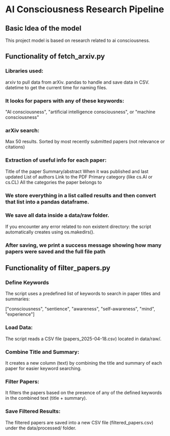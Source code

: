# AI Consciousness Research Pipeline

## Basic Idea of the model
This project model is based on research related to ai consciousness.





## Functionality of fetch_arxiv.py

### Libraries used:
arxiv to pull data from arXiv.
pandas to handle and save data in CSV.
datetime to get the current time for naming files.

### It looks for papers with any of these keywords:
"AI consciousness", "artificial intelligence consciousness", or "machine consciousness"

### arXiv search:
Max 50 results.
Sorted by most recently submitted papers (not relevance or citations)

### Extraction of useful info for each paper:

Title of the paper
Summary/abstract
When it was published and last updated
List of authors
Link to the PDF
Primary category (like cs.AI or cs.CL)
All the categories the paper belongs to


### We store everything in a list called results and then convert that list into a pandas dataframe.


### We save all data inside a data/raw folder.

If you encounter any error related to non existent directory:
the script automatically creates using os.makedirs().

### After saving, we print a success message showing how many papers were saved and the full file path




## Functionality of filter_papers.py

### Define Keywords

The script uses a predefined list of keywords to search in paper titles and summaries:

["consciousness", "sentience", "awareness", "self-awareness", "mind", "experience"]

### Load Data:

The script reads a CSV file (papers_2025-04-18.csv) located in data/raw/.

### Combine Title and Summary:

It creates a new column (text) by combining the title and summary of each paper for easier keyword searching.

### Filter Papers:

It filters the papers based on the presence of any of the defined keywords in the combined text (title + summary).

### Save Filtered Results:

The filtered papers are saved into a new CSV file (filtered_papers.csv) under the data/processed/ folder.
